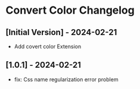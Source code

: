 # Convert Color Changelog

## [Initial Version] - 2024-02-21
- Add covert color Extension
    

## [1.0.1] - 2024-02-21
- fix: Css name regularization error problem 
